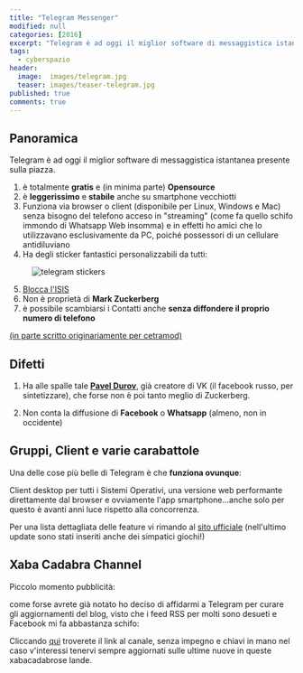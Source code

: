 ```yaml
---
title: "Telegram Messenger"
modified: null
categories: [2016]
excerpt: "Telegram è ad oggi il miglior software di messaggistica istantanea presente sulla piazza."
tags:
  - cyberspazio
header:  
  image:  images/telegram.jpg
  teaser: images/teaser-telegram.jpg
published: true
comments: true
---
```


## Panoramica

Telegram è ad oggi il miglior software di messaggistica istantanea presente sulla piazza.

1. è totalmente **gratis** e (in minima parte) **Opensource**
2. è **leggerissimo** e **stabile** anche su smartphone vecchiotti
3. Funziona via browser o client (disponibile per Linux, Windows e Mac) senza bisogno del telefono acceso in "streaming" (come fa quello schifo immondo di Whatsapp Web insomma) e in effetti ho amici che lo utilizzavano esclusivamente da PC, poiché possessori di un cellulare antidiluviano
4. Ha degli sticker fantastici personalizzabili da tutti:

<figure><img src="https://s1.postimg.org/d6fe5q4j3/telegram.jpg" alt="telegram stickers"></figure>

5. [Blocca l'ISIS](http://www.repubblica.it/ultimora/24ore/nazionale/news-dettaglio/4609879)
6. Non è proprietà di **Mark Zuckerberg**
7. è possibile scambiarsi i Contatti anche **senza diffondere il proprio numero di telefono**

[(in parte scritto originariamente per cetramod)](http://www.arcweb.it/cetramod/viewtopic.php?f=16&t=48334)

## Difetti

1. Ha alle spalle tale [**Pavel Durov**](https://en.wikipedia.org/wiki/Pavel_Durov), già creatore di VK (il facebook russo, per sintetizzare), che forse non è poi tanto meglio di Zuckerberg.

2. Non conta la diffusione di **Facebook** o **Whatsapp** (almeno, non in occidente)

## Gruppi, Client e varie carabattole

Una delle cose più belle di Telegram è che **funziona ovunque**: 

Client desktop per tutti i Sistemi Operativi, una versione web performante direttamente dal browser e ovviamente l'app smartphone...anche solo per questo è avanti anni luce rispetto alla concorrenza.

Per una lista dettagliata delle feature vi rimando al [sito ufficiale](https://telegram.org/) (nell'ultimo update sono stati inseriti anche dei simpatici giochi!) 

## Xaba Cadabra Channel 

Piccolo momento pubblicità: 

come forse avrete già notato ho deciso di affidarmi a Telegram per curare gli aggiornamenti del blog, visto che i feed RSS per molti sono desueti e Facebook mi fa abbastanza schifo: 

Cliccando [qui](https://telegram.me/xabacadabra) troverete il link al canale, senza impegno e chiavi in mano nel caso v'interessi tenervi sempre aggiornati sulle ultime nuove in queste xabacadabrose lande.

